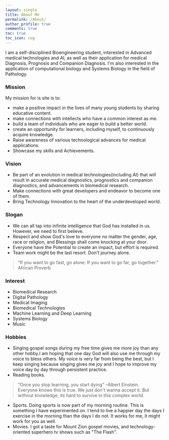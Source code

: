 ```yaml
---
layout: single
title: About Me
permalink: /About/
author_profile: true
comments: true
toc: true
toc_icon: cog
---
```

I am a self-disciplined Bioengineering student, interested in Advanced medical technologies and AI, as well as their application for medical Diagnosis, Prognosis and Companion Diagnosis. I'm also interested in the application of computational biology and Systems Biology in the field of Pathology.   

### Mission  
My mission for is site is to:  
* make a positive impact in the lives of many young students by sharing educative content.
* make connections with intellects who have a common interest as me.
* build a team of individuals who are eager to build a better world.
* create an opportunity for learners, including myself, to continuously acquire knowledge.
* Raise awareness of various technological advances for medical applications.
* Showcase my skills and Achievements.    

### Vision  
* Be part of an evolution in medical technologies(including AI) that will result in accurate medical diagnostics, prognostics and companion diagnostics, and advancements in biomedical research. 
* Make connections with great developers and endeavor to become one of them.
* Bring Technology Innovation to the heart of the underdeveloped world.   
  
### Slogan 
* We can all tap into infinite intelligence that God has installed in us. However, we need to first believe.
* Respect and show God's love to everyone no matter the gender, age, race or religion, and Blessings shall come knocking at your door.
* Everyone have the Potential to create an impact, but effort is required.
* Team work might be the last resort. Don't journey alone. 

> “If you want to go fast, go alone. If you want to go far, go together.”  African Proverb

### Interest  
  * Biomedical Research
  * Digital Pathology
  * Medical Imaging
  * Biomedical Technologies
  * Machine Learning and Deep Learning
  * Systems Biology
  * Music
  
### Hobbies  
* Singing gospel songs during my free time gives me more joy than any other hobby.I am hoping that one day God will also use me through my voice to bless others. My voice is very far from being the best, but I keep singing because singing gives me joy and I hope to improve my voice day by day through persistent practice.
* Reading books. 
> “Once you stop learning, you start dying” –Albert Einstein.   
Everyone knows this is true. We just don't wanna accept it. But without knowledge, its hard to survive in this complex world.
* Sports. Doing sports is now part of my morning routine. This is something I have experimented on. I tend to live a happier day the days I exercise in the morning than the days I do not. It works for me, it might work for you as well. 
* Movies. I got a taste for Mount Zion gospel movies, and technology-oriented superhero tv shows such as "The Flash".


